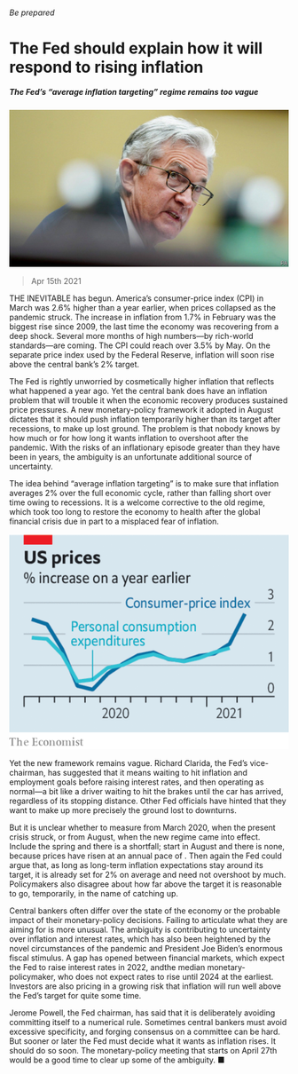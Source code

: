 ###### Be prepared

# The Fed should explain how it will respond to rising inflation 

##### The Fed’s “average inflation targeting” regime remains too vague 

![image](images/20210417_ldp502.jpg) 

> Apr 15th 2021 

THE INEVITABLE has begun. America’s consumer-price index (CPI) in March was 2.6% higher than a year earlier, when prices collapsed as the pandemic struck. The increase in inflation from 1.7% in February was the biggest rise since 2009, the last time the economy was recovering from a deep shock. Several more months of high numbers—by rich-world standards—are coming. The CPI could reach over 3.5% by May. On the separate price index used by the Federal Reserve, inflation will soon rise above the central bank’s 2% target.

The Fed is rightly unworried by cosmetically higher inflation that reflects what happened a year ago. Yet the central bank does have an inflation problem that will trouble it when the economic recovery produces sustained price pressures. A new monetary-policy framework it adopted in August dictates that it should push inflation temporarily higher than its target after recessions, to make up lost ground. The problem is that nobody knows by how much or for how long it wants inflation to overshoot after the pandemic. With the risks of an inflationary episode greater than they have been in years, the ambiguity is an unfortunate additional source of uncertainty.


The idea behind “average inflation targeting” is to make sure that inflation averages 2% over the full economic cycle, rather than falling short over time owing to recessions. It is a welcome corrective to the old regime, which took too long to restore the economy to health after the global financial crisis due in part to a misplaced fear of inflation.

![image](images/20210417_LDC538.png) 


Yet the new framework remains vague. Richard Clarida, the Fed’s vice-chairman, has suggested that it means waiting to hit inflation and employment goals before raising interest rates, and then operating as normal—a bit like a driver waiting to hit the brakes until the car has arrived, regardless of its stopping distance. Other Fed officials have hinted that they want to make up more precisely the ground lost to downturns.

But it is unclear whether to measure from March 2020, when the present crisis struck, or from August, when the new regime came into effect. Include the spring and there is a shortfall; start in August and there is none, because prices have risen at an annual pace of . Then again the Fed could argue that, as long as long-term inflation expectations stay around its target, it is already set for 2% on average and need not overshoot by much. Policymakers also disagree about how far above the target it is reasonable to go, temporarily, in the name of catching up.

Central bankers often differ over the state of the economy or the probable impact of their monetary-policy decisions. Failing to articulate what they are aiming for is more unusual. The ambiguity is contributing to uncertainty over inflation and interest rates, which has also been heightened by the novel circumstances of the pandemic and President Joe Biden’s enormous fiscal stimulus. A gap has opened between financial markets, which expect the Fed to raise interest rates in 2022, andthe median monetary-policymaker, who does not expect rates to rise until 2024 at the earliest. Investors are also pricing in a growing risk that inflation will run well above the Fed’s target for quite some time.

Jerome Powell, the Fed chairman, has said that it is deliberately avoiding committing itself to a numerical rule. Sometimes central bankers must avoid excessive specificity, and forging consensus on a committee can be hard. But sooner or later the Fed must decide what it wants as inflation rises. It should do so soon. The monetary-policy meeting that starts on April 27th would be a good time to clear up some of the ambiguity. ■

